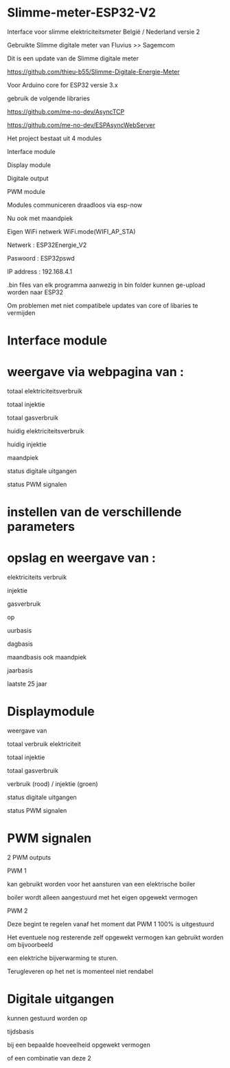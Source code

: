 # Slimme-meter-ESP32-V2
Interface voor slimme elektriciteitsmeter België / Nederland versie 2

Gebruikte Slimme digitale meter van Fluvius >> Sagemcom

Dit is een update van de Slimme digitale meter

https://github.com/thieu-b55/Slimme-Digitale-Energie-Meter

Voor Arduino core for ESP32 versie 3.x

gebruik de volgende libraries

https://github.com/me-no-dev/AsyncTCP

https://github.com/me-no-dev/ESPAsyncWebServer

Het project bestaat uit 4 modules

Interface module

Display module

Digitale output

PWM module

Modules communiceren draadloos via esp-now

Nu ook met maandpiek 

Eigen WiFi netwerk WiFi.mode(WIFI_AP_STA)

Netwerk : ESP32Energie_V2 

Paswoord : ESP32pswd 

IP address : 192.168.4.1

.bin files van elk programma aanwezig in bin folder kunnen ge-upload worden naar ESP32

Om problemen met niet compatibele updates van core of libaries te vermijden

# Interface module

# weergave via webpagina van :

totaal elektriciteitsverbruik

totaal injektie

totaal gasverbruik

huidig elektriciteitsverbruik

huidig injektie

maandpiek

status digitale uitgangen

status PWM signalen

# instellen van de verschillende parameters

# opslag en weergave van :

elektriciteits verbruik

injektie

gasverbruik

op

uurbasis

dagbasis

maandbasis ook maandpiek

jaarbasis

laatste 25 jaar

# Displaymodule

weergave van

totaal verbruik elektriciteit

totaal injektie

totaal gasverbruik

verbruik (rood) / injektie (groen)

status digitale uitgangen

status PWM signalen

# PWM signalen

2 PWM outputs

PWM 1

kan gebruikt worden voor het aansturen van een elektrische boiler

boiler wordt alleen aangestuurd met het eigen opgewekt vermogen

PWM 2

Deze begint te regelen vanaf het moment dat PWM 1 100% is uitgestuurd

Het eventuele nog resterende zelf opgewekt vermogen kan gebruikt worden om bijvoorbeeld

een elektriche bijverwarming te sturen.

Terugleveren op het net is momenteel niet rendabel

# Digitale uitgangen

kunnen gestuurd worden op

tijdsbasis

bij een bepaalde hoeveelheid opgewekt vermogen

of een combinatie van deze 2
